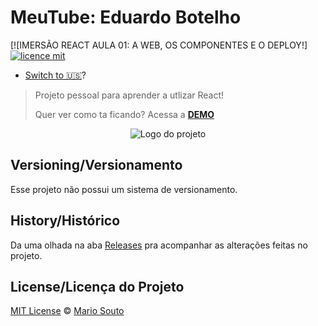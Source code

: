 # MeuTube: Eduardo Botelho

[![IMERSÃO REACT AULA 01: A WEB, OS COMPONENTES E O DEPLOY!]
[![licence mit](https://img.shields.io/badge/licence-MIT-blue.svg)](https://github.com/afonsopacifer/open-source-boilerplate/blob/master/LICENSE.md)

- [Switch to 🇺🇸](./_docs/README_en-us.md)?

> Projeto pessoal para aprender a utlizar React!
> 
> Quer ver como ta ficando? Acessa a [**DEMO**](https://meutube.vercel.app/)

<p align="center">
  <img alt="Logo do projeto" src="./_docs/logo.png" />
</p>

## Versioning/Versionamento

Esse projeto não possui um sistema de versionamento.

## History/Histórico
Da uma olhada na aba [Releases](https://github.com/dubotelho85/meutube/releases) pra acompanhar as alterações feitas no projeto.

## License/Licença do Projeto
[MIT License](./LICENSE.md) © [Mario Souto](http://mariosouto.com/)
